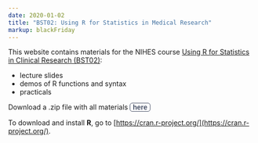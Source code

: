 ```yaml
---
date: 2020-01-02
title: "BST02: Using R for Statistics in Medical Research"
markup: blackFriday
---
```



<style>
input.MyButton {
padding: 0px 5px; 
cursor: pointer; 
font-weight: bold;
background: #fff; 
color: #485167;
border-radius: 5px; 
border: 1px solid #485167; 
font-size: 100%;
}

input.MyButton:hover {
color: #fff;
background: #485167;
border: 1px solid #485167;
}
</style>




This website contains materials for the NIHES course [Using R for Statistics in Clinical Research (BST02)](https://www.nihes.com/course/bst02_using_r_for_statistics_in_medical_research/):

* lecture slides
* demos of R functions and syntax
* practicals

Download a .zip file with all materials
<input class="MyButton" type="button" value="here" onclick="window.open('/slide/BST02_2020.zip')"/>

To download and install **R**, go to [https://cran.r-project.org/](https://cran.r-project.org/).


